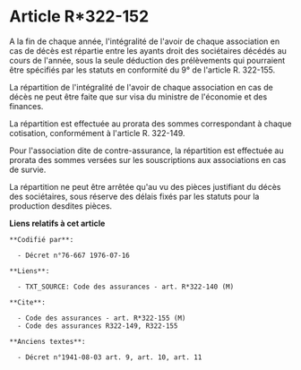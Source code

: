 # Article R*322-152

A la fin de chaque année, l'intégralité de l'avoir de chaque association en cas de décès est répartie entre les ayants droit
des sociétaires décédés au cours de l'année, sous la seule déduction des prélèvements qui pourraient être spécifiés par les
statuts en conformité du 9° de l'article R. 322-155.

La répartition de l'intégralité de l'avoir de chaque association en cas de décès ne peut être faite que sur visa du ministre
de l'économie et des finances.

La répartition est effectuée au prorata des sommes correspondant à chaque cotisation, conformément à l'article R. 322-149.

Pour l'association dite de contre-assurance, la répartition est effectuée au prorata des sommes versées sur les souscriptions
aux associations en cas de survie.

La répartition ne peut être arrêtée qu'au vu des pièces justifiant du décès des sociétaires, sous réserve des délais fixés
par les statuts pour la production desdites pièces.

**Liens relatifs à cet article**

	**Codifié par**:

	  - Décret n°76-667 1976-07-16

	**Liens**:

	  - TXT_SOURCE: Code des assurances - art. R*322-140 (M)

	**Cite**:

	  - Code des assurances - art. R*322-155 (M)
	  - Code des assurances R322-149, R322-155

	**Anciens textes**:

	  - Décret n°1941-08-03 art. 9, art. 10, art. 11
